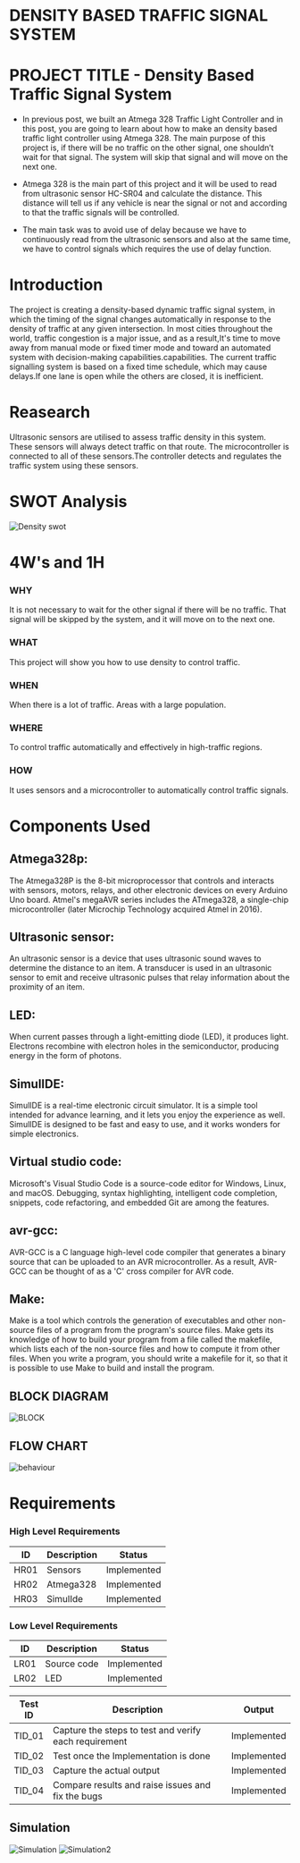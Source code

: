 # DENSITY BASED TRAFFIC SIGNAL SYSTEM
# PROJECT TITLE - Density Based Traffic Signal System

* In previous post, we built an Atmega 328 Traffic Light Controller and in this post, you are going to learn about how to make an density based traffic light controller using Atmega 328. The main purpose of this project is, if there will be no traffic on the other signal, one shouldn’t wait for that signal. The system will skip that signal and will move on the next one.

* Atmega 328 is the main part of this project and it will be used to read from ultrasonic sensor HC-SR04 and calculate the distance. This distance will tell us if any vehicle is near the signal or not and according to that the traffic signals will be controlled.

* The main task was to avoid use of delay because we have to continuously read from the ultrasonic sensors and also at the same time, we have to control signals which requires the use of delay function.

# Introduction
The project is creating a density-based dynamic traffic signal system, in which the timing of the signal changes automatically in response to the density of traffic at any given intersection. In most cities throughout the world, traffic congestion is a major issue, and as a result,It's time to move away from manual mode or fixed timer mode and toward an automated system with decision-making capabilities.capabilities. The current traffic signalling system is based on a fixed time schedule, which may cause delays.If one lane is open while the others are closed, it is inefficient.

# Reasearch
Ultrasonic sensors are utilised to assess traffic density in this system. These sensors will always detect traffic on that route. The microcontroller is connected to all of these sensors.The controller detects and regulates the traffic system using these sensors.

# SWOT Analysis
![Density swot](https://user-images.githubusercontent.com/98818208/156871631-79bc2a59-d456-4e63-b0e4-46a54c26d549.jpg)



# 4W's and 1H
### WHY
It is not necessary to wait for the other signal if there will be no traffic.
That signal will be skipped by the system, and it will move on to the next one.
### WHAT
This project will show you how to use density to control traffic.
### WHEN
When there is a lot of traffic.
Areas with a large population.
### WHERE
To control traffic automatically and effectively in high-traffic regions.
### HOW
It uses sensors and a microcontroller to automatically control traffic signals.




# Components Used
## Atmega328p:
The Atmega328P is the 8-bit microprocessor that controls and interacts with sensors, motors, relays, and other electronic devices on every Arduino Uno board. Atmel's megaAVR series includes the ATmega328, a single-chip microcontroller (later Microchip Technology acquired Atmel in 2016).

## Ultrasonic sensor:
An ultrasonic sensor is a device that uses ultrasonic sound waves to determine the distance to an item. A transducer is used in an ultrasonic sensor to emit and receive ultrasonic pulses that relay information about the proximity of an item.

## LED:
When current passes through a light-emitting diode (LED), it produces light. Electrons recombine with electron holes in the semiconductor, producing energy in the form of photons.

## SimulIDE:
SimulIDE is a real-time electronic circuit simulator. It is a simple tool intended for advance learning, and it lets you enjoy the experience as well. SimulIDE is designed to be fast and easy to use, and it works wonders for simple electronics.

## Virtual studio code:
Microsoft's Visual Studio Code is a source-code editor for Windows, Linux, and macOS. Debugging, syntax highlighting, intelligent code completion, snippets, code refactoring, and embedded Git are among the features.

## avr-gcc:
AVR-GCC is a C language high-level code compiler that generates a binary source that can be uploaded to an AVR microcontroller. As a result, AVR-GCC can be thought of as a 'C' cross compiler for AVR code.

## Make:
Make is a tool which controls the generation of executables and other non-source files of a program from the program's source files. Make gets its knowledge of how to build your program from a file called the makefile, which lists each of the non-source files and how to compute it from other files. When you write a program, you should write a makefile for it, so that it is possible to use Make to build and install the program.

## BLOCK DIAGRAM
![BLOCK](https://user-images.githubusercontent.com/98818208/156925523-c4763d41-e667-4566-a78d-fdea3d8a85bd.jpg)


## FLOW CHART
![behaviour](https://user-images.githubusercontent.com/98818208/156870844-72b91fd7-e7a1-4174-8416-f34477ca91c8.jpeg)

# Requirements
### High Level Requirements
| ID | Description | Status |
 |----| ------------------ | ------ |
 | HR01 | Sensors | Implemented |
  | HR02 | Atmega328 | Implemented |
  |HR03|SimulIde| Implemented |
### Low Level Requirements
 | ID | Description | Status |
 | -- | ---------------- |----| 
 | LR01 | Source code | Implemented |
 | LR02 | LED | Implemented |
 
 | **Test ID** | **Description**                                              | **Output** |   
|-------------|--------------------------------------------------------------|-----|
|  TID_01      |Capture the steps to test and verify each requirement | Implemented |
|  TID_02      | Test once the Implementation is done| Implemented |
|  TID_03      |Capture the actual output | Implemented |
|  TID_04      |Compare results and raise issues and fix the bugs| Implemented | 

 
## Simulation
 ![Simulation](https://user-images.githubusercontent.com/98818208/156919202-a32ef67a-0b6c-4a4a-841e-76f8698df43d.jpg)
![Simulation2](https://user-images.githubusercontent.com/98818208/156919204-53eb2989-dd5d-4ee1-9777-61a9fba1b277.jpg)


